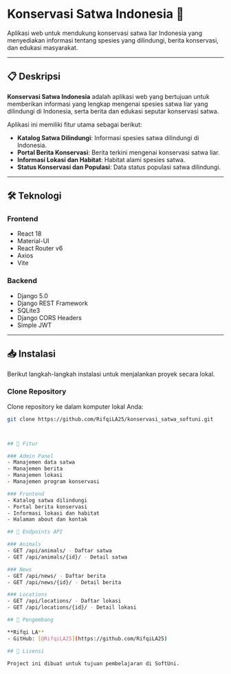 # Konservasi Satwa Indonesia 🦁

Aplikasi web untuk mendukung konservasi satwa liar Indonesia yang menyediakan informasi tentang spesies yang dilindungi, berita konservasi, dan edukasi masyarakat.

---

## 📋 Deskripsi

**Konservasi Satwa Indonesia** adalah aplikasi web yang bertujuan untuk memberikan informasi yang lengkap mengenai spesies satwa liar yang dilindungi di Indonesia, serta berita dan edukasi seputar konservasi satwa. 

Aplikasi ini memiliki fitur utama sebagai berikut:
- **Katalog Satwa Dilindungi**: Informasi spesies satwa dilindungi di Indonesia.
- **Portal Berita Konservasi**: Berita terkini mengenai konservasi satwa liar.
- **Informasi Lokasi dan Habitat**: Habitat alami spesies satwa.
- **Status Konservasi dan Populasi**: Data status populasi satwa dilindungi.

---

## 🛠️ Teknologi

### Frontend
- React 18
- Material-UI
- React Router v6
- Axios
- Vite

### Backend
- Django 5.0
- Django REST Framework
- SQLite3
- Django CORS Headers
- Simple JWT

---

## 📥 Instalasi

Berikut langkah-langkah instalasi untuk menjalankan proyek secara lokal.

### Clone Repository

Clone repository ke dalam komputer lokal Anda:

```bash
git clone https://github.com/RifqiLA25/konservasi_satwa_softuni.git



## 🌟 Fitur

### Admin Panel
- Manajemen data satwa
- Manajemen berita
- Manajemen lokasi
- Manajemen program konservasi

### Frontend
- Katalog satwa dilindungi
- Portal berita konservasi
- Informasi lokasi dan habitat
- Halaman about dan kontak

## 📱 Endpoints API

### Animals
- GET /api/animals/ - Daftar satwa
- GET /api/animals/{id}/ - Detail satwa

### News
- GET /api/news/ - Daftar berita
- GET /api/news/{id}/ - Detail berita

### Locations
- GET /api/locations/ - Daftar lokasi
- GET /api/locations/{id}/ - Detail lokasi

## 👤 Pengembang

**Rifqi LA**
- GitHub: [@RifqiLA25](https://github.com/RifqiLA25)

## 📝 Lisensi

Project ini dibuat untuk tujuan pembelajaran di SoftUni.
